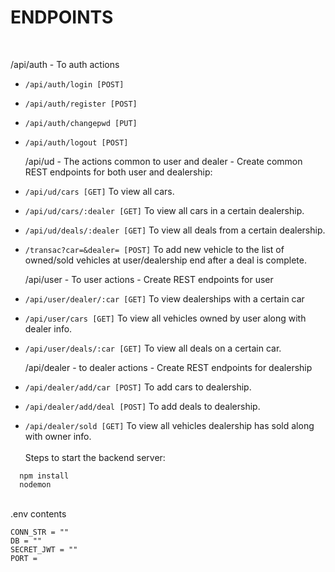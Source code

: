 <h1>
    ENDPOINTS
</h1>

<br>

/api/auth - To auth actions <br>

- `/api/auth/login [POST]`<br>
- `/api/auth/register [POST]`<br>
- `/api/auth/changepwd [PUT]`<br>
- `/api/auth/logout [POST]`<br>

  /api/ud - The actions common to user and dealer - Create common REST endpoints for both user and dealership:<br>

- `/api/ud/cars [GET]` To view all cars.<br>
- `/api/ud/cars/:dealer [GET]` To view all cars in a certain dealership. <br>
- `/api/ud/deals/:dealer [GET]` To view all deals from a certain dealership. <br>
- `/transac?car=&dealer= [POST]` To add new vehicle to the list of owned/sold vehicles at user/dealership end after a deal is complete. <br>

  /api/user - To user actions - Create REST endpoints for user<br>

- `/api/user/dealer/:car [GET]` To view dealerships with a certain car<br>
- `/api/user/cars [GET]` To view all vehicles owned by user along with dealer info. <br>
- `/api/user/deals/:car [GET]` To view all deals on a certain car.<br>

  /api/dealer - to dealer actions - Create REST endpoints for dealership<br>

- `/api/dealer/add/car [POST]` To add cars to dealership.<br>
- `/api/dealer/add/deal [POST]` To add deals to dealership.<br>
- `/api/dealer/sold [GET]` To view all vehicles dealership has sold along with owner info.<br>
  <br>
  Steps to start the backend server:

```
  npm install
  nodemon
```

  <br>
  .env contents

```
CONN_STR = ""
DB = ""
SECRET_JWT = ""
PORT =
```
